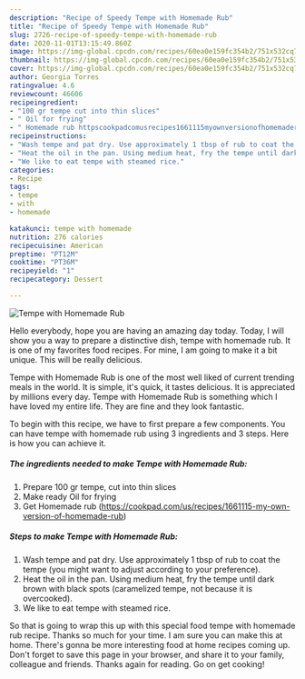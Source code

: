 ```yaml
---
description: "Recipe of Speedy Tempe with Homemade Rub"
title: "Recipe of Speedy Tempe with Homemade Rub"
slug: 2726-recipe-of-speedy-tempe-with-homemade-rub
date: 2020-11-01T13:15:49.860Z
image: https://img-global.cpcdn.com/recipes/60ea0e159fc354b2/751x532cq70/tempe-with-homemade-rub-recipe-main-photo.jpg
thumbnail: https://img-global.cpcdn.com/recipes/60ea0e159fc354b2/751x532cq70/tempe-with-homemade-rub-recipe-main-photo.jpg
cover: https://img-global.cpcdn.com/recipes/60ea0e159fc354b2/751x532cq70/tempe-with-homemade-rub-recipe-main-photo.jpg
author: Georgia Torres
ratingvalue: 4.6
reviewcount: 46606
recipeingredient:
- "100 gr tempe cut into thin slices"
- " Oil for frying"
- " Homemade rub httpscookpadcomusrecipes1661115myownversionofhomemaderub"
recipeinstructions:
- "Wash tempe and pat dry. Use approximately 1 tbsp of rub to coat the tempe (you might want to adjust according to your preference)."
- "Heat the oil in the pan. Using medium heat, fry the tempe until dark brown with black spots (caramelized tempe, not because it is overcooked)."
- "We like to eat tempe with steamed rice."
categories:
- Recipe
tags:
- tempe
- with
- homemade

katakunci: tempe with homemade 
nutrition: 276 calories
recipecuisine: American
preptime: "PT12M"
cooktime: "PT36M"
recipeyield: "1"
recipecategory: Dessert

---
```



![Tempe with Homemade Rub](https://img-global.cpcdn.com/recipes/60ea0e159fc354b2/751x532cq70/tempe-with-homemade-rub-recipe-main-photo.jpg)

Hello everybody, hope you are having an amazing day today. Today, I will show you a way to prepare a distinctive dish, tempe with homemade rub. It is one of my favorites food recipes. For mine, I am going to make it a bit unique. This will be really delicious.

Tempe with Homemade Rub is one of the most well liked of current trending meals in the world. It is simple, it's quick, it tastes delicious. It is appreciated by millions every day. Tempe with Homemade Rub is something which I have loved my entire life. They are fine and they look fantastic.




To begin with this recipe, we have to first prepare a few components. You can have tempe with homemade rub using 3 ingredients and 3 steps. Here is how you can achieve it.

<!--inarticleads1-->

##### The ingredients needed to make Tempe with Homemade Rub:

1. Prepare 100 gr tempe, cut into thin slices
1. Make ready  Oil for frying
1. Get  Homemade rub (https://cookpad.com/us/recipes/1661115-my-own-version-of-homemade-rub)




<!--inarticleads2-->

##### Steps to make Tempe with Homemade Rub:

1. Wash tempe and pat dry. Use approximately 1 tbsp of rub to coat the tempe (you might want to adjust according to your preference).
1. Heat the oil in the pan. Using medium heat, fry the tempe until dark brown with black spots (caramelized tempe, not because it is overcooked).
1. We like to eat tempe with steamed rice.




So that is going to wrap this up with this special food tempe with homemade rub recipe. Thanks so much for your time. I am sure you can make this at home. There's gonna be more interesting food at home recipes coming up. Don't forget to save this page in your browser, and share it to your family, colleague and friends. Thanks again for reading. Go on get cooking!
